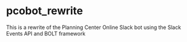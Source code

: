 # pcobot_rewrite
This is a rewrite of the Planning Center Online Slack bot using the Slack Events API and BOLT framework
